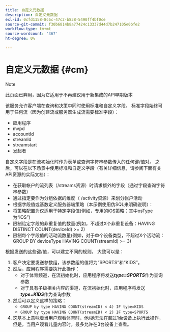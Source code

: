 ```yaml
---
title: 自定义元数据
description: 自定义元数据
exl-id: 0cfd1158-8c6c-47c2-b838-5490ff4bf0ce
source-git-commit: f30b6814b8a77424c13337d44d7b247105e0bfe2
workflow-type: tm+mt
source-wordcount: '367'
ht-degree: 0%

---
```


# 自定义元数据 {#cm}

>[!NOTE]
>
> 此页面已弃用，因为它适用于不再建议用于新集成的API早期版本

该服务允许客户端在查询和决策中同时使用标准和自定义字段。 标准字段始终可用于任何流（因为创建流或服务器生成流需要标准字段）：

* 应用程序
* mvpd
* accountId
* streamId
* streamstart
* 发起者


自定义字段是在流初始化时作为表单或查询字符串参数传入的任何键/值对。 之后，可以在以下场景中使用标准和自定义字段（有关详细信息，请参阅下面有关API资源的实际文档）：

* 在获取帐户的流列表（/streams资源）时请求额外的字段（通过字段查询字符串参数）
* 通过指定要作为分组依据的维度（ /activity资源）来划分帐户活动
* 根据字段值或基数定义服务器端策略（本示例使用伪SQL来明确说明）：
* 将策略配置为仅适用于特定字段值(例如，专用的iOS策略：其中osType为“iOS”)
* 限制给定字段的非重复值的数量(例如，不超过X个非重复设备：HAVING DISTINCT COUNT(deviceId) >= 2)
* 限制每个字段值的活动流数量(例如，对于单个设备类型，不超过X个活动流：GROUP BY deviceType HAVING COUNT(streamId) >= 3)


根据发送的这些键/值，可以建立不同的规则。 大致可以是：

1. 客户决定要发送参数组，该参数组的值将为“SPORTS”和“KIDS”。
1. 然后，应用程序需要执行此操作：
   * 对于体育频道，在流初始化时，应用程序将发送&#x200B;***type=SPORTS***&#x200B;作为查询参数
   * 对于具有子级相关内容的渠道，在流初始化时，应用程序将发送&#x200B;***type=KIDS***&#x200B;作为查询参数
1. 然后可以定义这样的策略：
   * `GROUP by type HAVING COUNT(streamID) < 4) IF type=KIDS`
   * `GROUP by type HAVING COUNT(streamID) < 2) IF type=SPORTS`
1. 这基本上意味着当用户观看体育时，他/她无法在超过1台设备上执行此操作，但是，当用户观看儿童内容时，最多允许在3台设备上查看。
